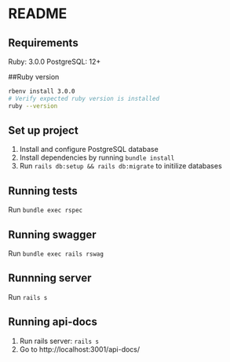 # README

## Requirements
Ruby: 3.0.0
PostgreSQL: 12+

##Ruby version

```bash
rbenv install 3.0.0
# Verify expected ruby version is installed
ruby --version
```

## Set up project
1. Install and configure PostgreSQL database
2. Install dependencies by running `bundle install`
3. Run `rails db:setup && rails db:migrate` to initilize databases

## Running tests
Run `bundle exec rspec`

## Running swagger
Run `bundle exec rails rswag`

## Runnning server
Run `rails s`

## Running api-docs
1. Run rails server: `rails s`
2. Go to http://localhost:3001/api-docs/
